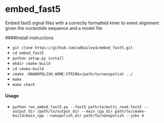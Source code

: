 # embed_fast5
Embed fast5 signal files with a correctly formatted kmer to event alignment given the nucleotide sequence and a model file

####Install instructions  
* `git clone https://github.com/adbailey4/embed_fast5.git` 
* `cd embed_fast5`
* `python setup.py install`
* `mkdir cmake-build`
* `cd cmake-build`
* `cmake -DNANOPOLISH_HOME:STRING=/path/to/nanopolish ../`
* `make`
* `make check`

#### Usage
* `python run_embed_fast5.py --fast5 path/to/multi_read.fast5 --output_dir /path/to/output_dir --main_cpp_dir path/to/cmake-build/main_cpp --nanopolish_dir path/to/nanopolish --jobs 4`
